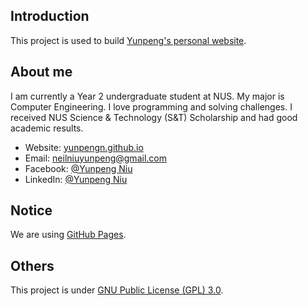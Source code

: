 ## Introduction
This project is used to build [Yunpeng's personal website](https://yunpengn.github.io/).

## About me
I am currently a Year 2 undergraduate student at NUS. My major is Computer Engineering. I love programming and solving challenges. I received NUS Science & Technology (S&T) Scholarship and had good academic results.

- Website: [yunpengn.github.io](https://yunpengn.github.io/)
- Email: neilniuyunpeng@gmail.com
- Facebook: [@Yunpeng Niu](https://www.facebook.com/NeilNiuYunpeng)
- LinkedIn: [@Yunpeng Niu](https://www.linkedin.com/in/yunpeng-niu)

## Notice
We are using [GitHub Pages](https://pages.github.com/).

## Others
This project is under [GNU Public License (GPL) 3.0](LICENSE).
